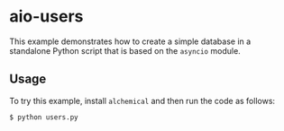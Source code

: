 # aio-users

This example demonstrates how to create a simple database in a standalone
Python script that is based on the `asyncio` module.

## Usage

To try this example, install `alchemical` and then run the code as follows:

```bash
$ python users.py
```
